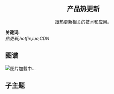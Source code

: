 <h2 align="center">产品热更新</h2>
<p align="center">跟热更新相关的技术和应用。</p>

**关键词:**<br/> 
*热更新,hotfix,lua,CDN*

## 图谱
![图片加载中...](https://github.com/gonglei007/GameDevMind/blob/main/exports/7.3.产品热更新.png?raw=true)

## 子主题
